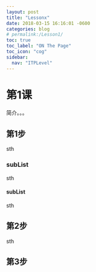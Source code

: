 ```yaml
---
layout: post
title: "Lessonx"
date: 2018-03-15 16:16:01 -0600
categories: blog
# permalink:/Lesson1/
toc: true
toc_label: "ON The Page"
toc_icon: "cog"
sidebar:
  nav: "ITPLevel"
---
```

# 第1课
简介。。。
## 第1步
sth
### subList
sth
#### subList
sth
## 第2步
sth
## 第3步
